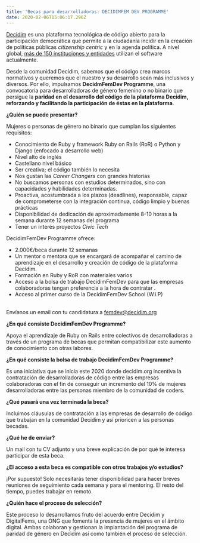 ```yaml
---
title: 'Becas para desarrolladoras: DECIDIMFEM DEV PROGRAMME'
date: 2020-02-06T15:06:17.296Z
---
```

[Decidim](https://decidim.org/) es una plataforma tecnológica de código abierto para la participación democrática que permite a la ciudadanía incidir en la creación de políticas públicas *citizenship centric* y en la agenda política. A nivel global, [más de 150 instituciones y entidades](https://decidim.org/usedby/) utilizan el software actualmente.

Desde la comunidad Decidim, sabemos que el código crea marcos normativos y queremos que el nuestro y su desarrollo sean más inclusivos y diversos. Por ello, impulsamos **DecidmFemDev Programme**, una convocatoria para desarrolladoras de género femenino o no binario que persigue la **paridad en el desarrollo del código de la plataforma Decidim, reforzando y facilitando la participación de éstas en la plataforma**.

**¿Quién se puede presentar?**

Mujeres o personas de género no binario que cumplan los siguientes requisitos:

* Conocimiento de Ruby y framework Ruby on Rails (RoR) o Python y Django (enfocado a desarrollo web)
* Nivel alto de inglés
* Castellano nivel básico
* Ser creativa; el código también lo necesita
* Nos gustan las *Career Changers* con grandes historias
* No buscamos personas con estudios determinados, sino con capacidades y habilidades determinadas.
* Proactiva, acostumbrada a los plazos (deadlines), responsable, capaz de comprometerse con la integración continua, código limpio y buenas prácticas
* Disponibilidad de dedicación de aproximadamente 8-10 horas a la semana durante 12 semanas del programa
* Tener un interés proyectos *Civic Tech*

DecidimFemDev Programme ofrece:

* 2.000€/beca durante 12 semanas
* Un mentor o mentora que se encargará de acompañar el camino de aprendizaje en el desarrollo y creación de código de la plataforma Decidim.
* Formación en Ruby y RoR con materiales varios
* Acceso a la bolsa de trabajo DecidimFemDev para que las empresas colaboradoras tengan preferencia a la hora de contratar .
* Acceso al primer curso de la DecidimFemDev School (W.i.P)

\
Envíanos un email con tu candidatura a [femdev@decidim.org](mailto:femdev@decidim.org)

**¿En qué consiste DecidimFemDev Programme?**

Apoya el aprendizaje de Ruby on Rails entre colectivos de desarrolladoras a través de un programa de becas que permitan compatibilizar este aumento de conocimiento con otras labores.

**¿En qué consiste la bolsa de trabajo DecidimFemDev Programme?**

Es una iniciativa que se inicia este 2020 donde decidim.org incentiva la contratación de desarrolladoras de código entre las empresas colaboradoras con el fin de conseguir un incremento del 10% de mujeres desarrolladoras entre las personas miembro de la comunidad de coders.

**¿Qué pasará una vez terminada la beca?**

Incluimos cláusulas de contratación a las empresas de desarrollo de código que trabajan en la comunidad Decidim y así prioricen a las personas becadas.

**¿Qué he de enviar?**

Un mail con tu CV adjunto y una breve explicación de por qué te interesa participar de esta beca.

**¿El acceso a esta beca es compatible con otros trabajos y/o estudios?**

¡Por supuesto! Solo necesitarás tener disponibilidad para hacer breves reuniones de seguimiento cada semana y para el mentoring. El resto del tiempo, puedes trabajar en remoto.

**¿Quién hace el proceso de selección?**

Este proceso lo desarrollamos fruto del acuerdo entre Decidim y DigitalFems, una ONG que fomenta la presencia de mujeres en el ámbito digital. Ambas colaboran y gestionan la implantación del programa de paridad de género en Decidim así como también el proceso de selección.
